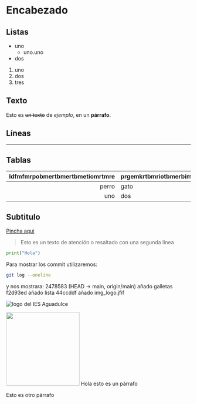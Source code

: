 # Encabezado
## Listas
* uno
  * uno.uno
* dos

1. uno
1. dos
1. tres

## Texto
Esto es ~~un texto~~ de *ejemplo*, en un **párrafo**.
## Líneas
---
## Tablas
|ldfmfmrpobmertbmertbmetiomrtmre|prgemkrtbmriotbmerbimrmberktbm|dfgbmñlñerpobemrboier|
|-:|-|:-:|
|perro|gato|tortuga|
|uno|dos|tres|
<!-- dfgsdfgsdfg -->
## Subtitulo
[Pincha aqui](https://www.iesaguadulce.es)

> Esto es un texto de atención o resaltado
> con una segunda linea

```python
print("Hola")
```
Para mostrar los commit utilizaremos:
```bash
git log --oneline
```
y nos mostrara:
2478583 (HEAD -> main, origin/main) añado galletas
f2d93ed añado lista
44ccddf añado img_logo.jfif

![logo del IES Aguadulce](https://www.iesaguadulce.es/centro/templates/dd_toysshop_34/images/logo_ies_aguadulce.png)

<img src="https://www.iesaguadulce.es/centro/templates/dd_toysshop_34/images/logo_ies_aguadulce.png" width="200px" />
Hola esto es un párrafo

Esto es otro párrafo
